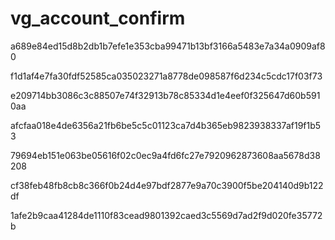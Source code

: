 # vg_account_confirm


a689e84ed15d8b2db1b7efe1e353cba99471b13bf3166a5483e7a34a0909af80

f1d1af4e7fa30fdf52585ca035023271a8778de098587f6d234c5cdc17f03f73

e209714bb3086c3c88507e74f32913b78c85334d1e4eef0f325647d60b5910aa

afcfaa018e4de6356a21fb6be5c5c01123ca7d4b365eb9823938337af19f1b53

79694eb151e063be05616f02c0ec9a4fd6fc27e7920962873608aa5678d38208

cf38feb48fb8cb8c366f0b24d4e97bdf2877e9a70c3900f5be204140d9b122df

1afe2b9caa41284de1110f83cead9801392caed3c5569d7ad2f9d020fe35772b
